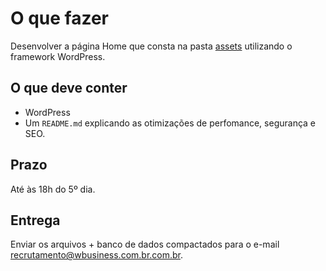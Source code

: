 # O que fazer

Desenvolver a página Home que consta na pasta [assets](https://github.com/agenciaWBusiness/Teste-Wordpress) utilizando o framework WordPress.

## O que deve conter

* WordPress
* Um `README.md` explicando as otimizações de perfomance, segurança e SEO.

## Prazo

Até às 18h do 5º dia.

## Entrega

Enviar os arquivos + banco de dados compactados para o e-mail [recrutamento@wbusiness.com.br.com.br](mailto:recrutamento@wbusiness.com.br).